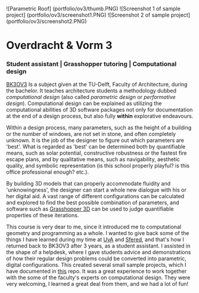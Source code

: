 <!-- images to process -->
![Parametric Roof] (portfolio/ov3/thumb.PNG)
![Screenshot 1 of sample project] (portfolio/ov3/screenshot1.PNG)
![Screenshot 2 of sample project] (portfolio/ov3/screenshot2.PNG)

<!-- title -->
# Overdracht & Vorm 3

<!-- subtitle -->
### Student assistant | Grasshopper tutoring | Computational design

<!-- body -->
[BK3OV3][1] Is a subject given at the TU-Delft, Faculty of Architecture, during the bachelor.
It teaches architecture students a methodology dubbed *computational design* (also called *parametric design* or *performative design*).
Computational design can be explained as utilizing the computational abilities of
3D software packages not only for documentation at the end of a design process,
but also fully **within** explorative endeavours.

Within a design process, many parameters,
such as the height of a building or the number of windows, are not set in stone, and often completely unknown.
It is the job of the designer to figure out which parameters are 'best'.
What is regarded as 'best' can be determined both by quantifiable means,
such as solar potential, constructive robustness or the fastest fire escape plans,
and by qualitative means, such as navigability, aesthetic quality, and symbolic
representation (is this school properly playful? is this office professional enough? etc.).

By building 3D models that can properly accommodate fluidity and 'unknowingness',
the designer can start a whole new dialogue with his or her digital aid.
A vast range of different configurations can be calculated and explored to find the best possible combination of parameters,
and software such as [Grasshopper 3D][2] can be used to judge quantifiable properties of these iterations.

This course is very dear to me, since it introduced me to computational geometry and programming as a whole.
I wanted to give back some of the things I have learned during my time at [UvA][4]
and [Sfered][3], and that's how I returned back to BK3OV3 after 3 years, as a student assistant. I assisted in the shape
of a helpdesk, where I gave students advice and demonstrations of how their regular design problems could be converted into
parametric, digital configurations. This created several small sample projects, which I have documented in [this][5] repo.
It was a great experience to work together with the some of the faculty's experts on computational design.
They were very welcoming, I learned a great deal from them, and we had a lot of fun!

<!-- links -->
[1]: <http://toi.bk.tudelft.nl/?p=bk3ov3> "Go to bk3ov3"
[2]: <https://www.grasshopper3d.com/> "Grasshopper"
[3]: <"http://josfeenstra.nl/#Sfered"> "Sfered"
[4]: <"http://josfeenstra.nl/#MinorProgramming"> "Minor programming"
[5]: <https://github.com/josfeenstra/gh-student-samples> "gh-student-samples"
